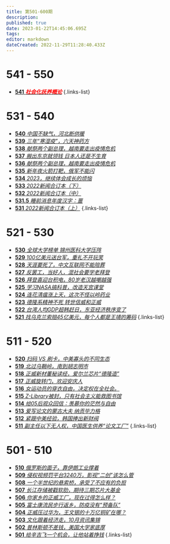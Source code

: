 ```yaml
---
title: 第501-600期
description: 
published: true
date: 2023-01-22T14:45:06.695Z
tags: 
editor: markdown
dateCreated: 2022-11-29T11:28:40.433Z
---
```


# 541 - 550
- [**541** ***<font color="red">社会化抚养概论</font>***](540)
{.links-list}

# 531 - 540
- [**540** *中国不缺气，河北断供暖*](540)
- [**539** *三年“寒湿疫”，六天神药方*](539)
- [**538** *献祭两个副总理，越南要走出疫情危机*](538)
- [**537** *搬出东京就领钱 日本人还是不生育*](537)
- [**536** *献祭两个副总理，越南要走出疫情危机*](536)
- [**535** *新年夜火箭打靶，俄军不能闪*](535)
- [**534** *2023，继续体会成长的烦恼*](534)
- [**533** *2022新闻合订本（下）*](533)
- [**532** *2022新闻合订本（中）*](532)
- [**531.5** *睡前消息年度汉字：噩*](531-2)
- [**531** *2022新闻合订本（上）*](531)
{.links-list}

# 521 - 530
- [**530** *全球大学榜单 锦州医科大学压阵*](530)
- [**529** *100亿美元送台军，重礼不开玩笑*](529)
- [**528** *天涯要死了，中文互联网不能陪葬*](528)
- [**527** *反罢工，当好人，混社会要学老拜登*](527)
- [**526** *拜登喜迎台积电，80岁老汉越嘲越强*](526)
- [**525** *学习NASA搞科普，改造天宫课堂*](525)
- [**524** *连花清瘟涨上天，这次不怪以岭药业*](524)
- [**523** *德隆系精神不死 转世信威和正威*](523)
- [**522** *台湾人均GDP超韩赶日，东亚经济秩序变了*](522)
- [**521** *找乌克兰索赔45亿美元，每个人都是王靖的筹码*](521)
{.links-list}

# 511 - 520
- [**520** *扫码 VS 刷卡，中美寡头的不同生态*](520)
- [**519** *北过乌鞘岭，南到胡志明市*](519)
- [**518** *正威新材董秘读经，爱尔兰芯片“德隆造”*](518)
- [**517** *正威旋转门，欢迎安庆人*](517)
- [**516** *女运动员的穿衣自由，决定权在全社会。*](516)
- [**515** *Z-Library被封，只有社会主义能救图书馆*](515)
- [**514** *给05后观众回信：羡慕你的茫然与自由*](514)
- [**513** *爱写论文的蒙古大夫 纳贡毕力格*](513)
- [**512** *紧跟中美经验，韩国捧出新财阀*](512)
- [**511** *副主任以下无人权，中国医生供养“论文工厂”*](511)
{.links-list}

# 501 - 510
- [**510** *俄罗斯的面子，靠伊朗工业撑着*](510)
- [**509** *侵权视频罚平台3240万，影视“二创”该怎么管*](509)
- [**508** *一个半世纪的悬索桥，承受了不应有的负担*](508)
- [**507** *长江存储被戳软肋，期待三期芯片大基金*](507)
- [**506** *你家乡的正威工厂，现在过得怎么样？*](506)
- [**505** *富士康流民步行返乡，防疫没有“预备队”*](505)
- [**504** *正威压过华为，王文银的十万亿铜矿在哪？*](504)
- [**503** *文化跟着经济走，10月资讯集锦*](503)
- [**502** *普林斯顿不差钱，美国大学家底厚*](502)
- [**501** *给辛吉飞一个机会，让他站着挣钱*](501)
{.links-list}
